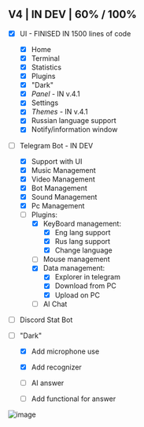 ## V4 | IN DEV | 60% / 100%

- [x] UI - FINISED IN 1500 lines of code
  - [x] Home
  - [x] Terminal
  - [x] Statistics
  - [x] Plugins
  - [x] "Dark"
  - [x] _Panel_ - IN v.4.1
  - [x] Settings
  - [x] _Themes_ - IN v.4.1
  - [x] Russian language support
  - [x] Notify/information window

- [ ] Telegram Bot - IN DEV
  - [x] Support with UI 
  - [x] Music Management
  - [x] Video Management
  - [x] Bot Management
  - [x] Sound Management
  - [x] Pc Management
  - [ ] Plugins:
    - [x] KeyBoard management:
      - [x] Eng lang support
      - [x] Rus lang support
      - [x] Change language
    - [ ] Mouse management 
    - [x] Data management:
      - [x] Explorer in telegram
      - [x] Download from PC
      - [x] Upload on PC 
    - [ ] AI Chat 

- [ ] Discord Stat Bot

- [ ] "Dark"
  - [x] Add microphone use
  - [x] Add recognizer
  - [ ] AI answer
  - [ ] Add functional for answer




![image](https://github.com/Agzes/Pc-Stat-Bot/assets/103037173/257c8711-37b4-436d-932d-829ca6612ec4)
